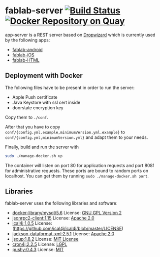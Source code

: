 # fablab-server [![Build Status](https://travis-ci.org/fau-fablab/app-server.svg?branch=master)](https://travis-ci.org/fau-fablab/app-server) [![Docker Repository on Quay](https://quay.io/repository/faufablab/app-server/status "Docker Repository on Quay")](https://quay.io/repository/faufablab/app-server)

app-server is a REST server based on [Dropwizard](http://www.dropwizard.io) which is currently used by the following apps:
- [fablab-android](https://github.com/FAU-Inf2/fablab-android)
- [fablab-iOS](https://github.com/FAU-Inf2/fablab-ios)
- [fablab-HTML](https://github.com/FAU-Inf2/fablab-html)

## Deployment with Docker

The following files have to be present in order to run the server:

- Apple Push certificate
- Java Keystore with ssl cert inside
- doorstate encryption key

Copy them to `./conf`.

After that you have to copy `conf/{config.yml.example,minimumVersion.yml.example}` to `conf/{config.yml,minimumVersion.yml}` and adapt them to your needs.

Finally, build and run the server with

```bash
sudo ./manage-docker.sh up
```

The container will listen on port 80 for application requests and port 8081 for administrative requests. These ports are bound to random ports on localhost. You can get them by running `sudo ./manage-docker.sh port`.

## Libraries
fablab-server uses the following libraries and software:
* [docker-library/mysql/5.6](https://github.com/docker-library/mysql/tree/1f430aeee538aec3b51554ca9fc66955231b3563/5.6)     License: [GNU GPL Version 2](https://github.com/docker-library/mysql/blob/1f430aeee538aec3b51554ca9fc66955231b3563/LICENSE)
* [jsonrpc2-client:1.15](http://software.dzhuvinov.com/json-rpc-2.0-client.html)        License: [Apache 2.0](http://software.dzhuvinov.com/files/jsonrpc2server/LICENSE.txt)
* [ical4j:1.0.5](https://github.com/ical4j/ical4j)    License: (https://github.com/ical4j/ical4j/blob/master/LICENSE)
* [jackson-dataformat-xml:2.5.1](https://github.com/FasterXML/jackson-dataformat-xml)   License: [Apache 2.0](https://github.com/FasterXML/jackson-dataformat-xml/wiki#licensing)
* [jsoup:1.8.2](http://jsoup.org)  License: [MIT License](http://jsoup.org/license)
* [cron4j:2.2.5](http://www.sauronsoftware.it/projects/cron4j/) License: [LGPL](http://www.sauronsoftware.it/projects/cron4j/)
* [pushy:0.4.3](https://github.com/relayrides/pushy) License: [MIT](https://github.com/relayrides/pushy)
